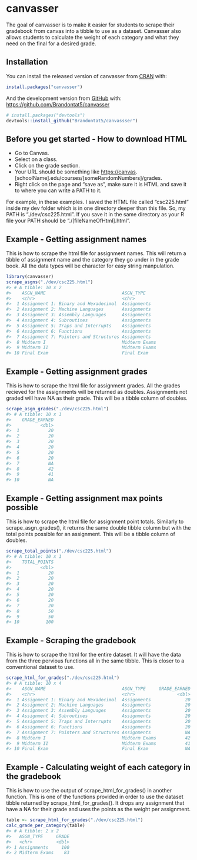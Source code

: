
<!-- README.md is generated from README.Rmd. Please edit that file -->

# canvasser

<!-- badges: start -->

<!-- badges: end -->

The goal of canvasser is to make it easier for students to scrape their
gradebook from canvas into a tibble to use as a dataset. Canvasser also
allows students to calculate the weight of each category and what they
need on the final for a desired grade.

## Installation

You can install the released version of canvasser from
[CRAN](https://CRAN.R-project.org) with:

``` r
install.packages("canvasser")
```

And the development version from [GitHub](https://github.com/) with:
<https://github.com/Brandontat5/canvasser>

``` r
# install.packages("devtools")
devtools::install_github("Brandontat5/canvassser")
```

## Before you get started - How to download HTML

  - Go to Canvas.
  - Select on a class.
  - Click on the grade section.
  - Your URL should be something like
    <https://canvas>.\[schoolName\].edu/courses/\[someRandomNumbers\]/grades.
  - Right click on the page and “save as”, make sure it is HTML and save
    it to where you can write a PATH to it.

For example, in these examples. I saved the HTML file called
“csc225.html” inside my dev folder which is in one directory deeper
than this file. So, my PATH is “./dev/csc225.html”. If you save it in
the same directory as your R file your PATH should be
“./\[fileNameOfHtml\].html”.

## Example - Getting assignment names

This is how to scrape the html file for assignment names. This will
return a tibble of assignment name and the category they go under in the
grade book. All the data types will be character for easy string
manpulation.

``` r
library(canvasser)
scrape_asgns("./dev/csc225.html")
#> # A tibble: 10 x 2
#>    ASGN_NAME                             ASGN_TYPE    
#>    <chr>                                 <chr>        
#>  1 Assignment 1: Binary and Hexadecimal  Assignments  
#>  2 Assignment 2: Machine Languages       Assignments  
#>  3 Assignment 3: Assembly Languages      Assignments  
#>  4 Assignment 4: Subroutines             Assignments  
#>  5 Assignment 5: Traps and Interrupts    Assignments  
#>  6 Assignment 6: Functions               Assignments  
#>  7 Assignment 7: Pointers and Structures Assignments  
#>  8 Midterm I                             Midterm Exams
#>  9 Midterm II                            Midterm Exams
#> 10 Final Exam                            Final Exam
```

## Example - Getting assignment grades

This is how to scrape the html file for assignment grades. All the
grades recieved for the assignments will be returned as doubles.
Assignments not graded will have NA as their grade. This will be a
tibble column of doubles.

``` r
scrape_asgn_grades("./dev/csc225.html")
#> # A tibble: 10 x 1
#>    GRADE_EARNED
#>           <dbl>
#>  1           20
#>  2           20
#>  3           20
#>  4           20
#>  5           20
#>  6           20
#>  7           NA
#>  8           42
#>  9           41
#> 10           NA
```

## Example - Getting assignment max points possible

This is how to scrape the html file for assignment point totals.
Similarly to scrape\_asgn\_grades(), it returns the same double tibble
column but with the total points possible for an assignment. This will
be a tibble column of doubles.

``` r
scrape_total_points("./dev/csc225.html")
#> # A tibble: 10 x 1
#>    TOTAL_POINTS
#>           <dbl>
#>  1           20
#>  2           20
#>  3           20
#>  4           20
#>  5           20
#>  6           20
#>  7           20
#>  8           50
#>  9           50
#> 10          100
```

## Example - Scraping the gradebook

This is how to scrape the html for the entire dataset. It will have the
data from the three pervious functions all in the same tibble. This is
closer to a conventional dataset to use.

``` r
scrape_html_for_grades("./dev/csc225.html")
#> # A tibble: 10 x 4
#>    ASGN_NAME                             ASGN_TYPE     GRADE_EARNED TOTAL_POINTS
#>    <chr>                                 <chr>                <dbl>        <dbl>
#>  1 Assignment 1: Binary and Hexadecimal  Assignments             20           20
#>  2 Assignment 2: Machine Languages       Assignments             20           20
#>  3 Assignment 3: Assembly Languages      Assignments             20           20
#>  4 Assignment 4: Subroutines             Assignments             20           20
#>  5 Assignment 5: Traps and Interrupts    Assignments             20           20
#>  6 Assignment 6: Functions               Assignments             20           20
#>  7 Assignment 7: Pointers and Structures Assignments             NA           20
#>  8 Midterm I                             Midterm Exams           42           50
#>  9 Midterm II                            Midterm Exams           41           50
#> 10 Final Exam                            Final Exam              NA          100
```

## Example - Calculating weight of each category in the gradebook

This is how to use the output of scrape\_html\_for\_grades() in another
function. This is one of the functions provided in order to use the
dataset tibble returned by scrape\_html\_for\_grades(). It drops any
assignment that have a NA for their grade and uses the points as the
weight per assignment.

``` r
table <- scrape_html_for_grades("./dev/csc225.html")
calc_grade_per_category(table)
#> # A tibble: 2 x 2
#>   ASGN_TYPE     GRADE
#>   <chr>         <dbl>
#> 1 Assignments     100
#> 2 Midterm Exams    83
```
